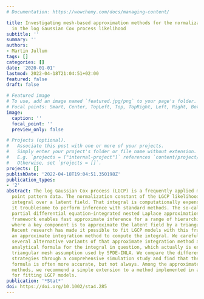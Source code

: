 ```yaml
---
# Documentation: https://wowchemy.com/docs/managing-content/

title: Investigating mesh-based approximation methods for the normalization constant
  in the log Gaussian Cox process likelihood
subtitle: ''
summary: ''
authors:
- Martin Jullum
tags: []
categories: []
date: '2020-01-01'
lastmod: 2022-04-18T21:04:51+02:00
featured: false
draft: false

# Featured image
# To use, add an image named `featured.jpg/png` to your page's folder.
# Focal points: Smart, Center, TopLeft, Top, TopRight, Left, Right, BottomLeft, Bottom, BottomRight.
image:
  caption: ''
  focal_point: ''
  preview_only: false

# Projects (optional).
#   Associate this post with one or more of your projects.
#   Simply enter your project's folder or file name without extension.
#   E.g. `projects = ["internal-project"]` references `content/project/deep-learning/index.md`.
#   Otherwise, set `projects = []`.
projects: []
publishDate: '2022-04-18T19:04:51.350198Z'
publication_types:
- '2'
abstract: The log Gaussian Cox process (LGCP) is a frequently applied method for modeling
  point pattern data. The normalization constant of the LGCP likelihood involves an
  integral over a latent field. That integral is computationally expensive, making
  it troublesome to perform inference with standard methods. The so-called stochastic
  partial differential equation–integrated nested Laplace approximation (SPDE-INLA)
  framework enables fast approximate inference for a range of hierarchical models,
  where a key component is to approximate the latent field by a triangulated mesh.
  Recent research has made it possible to fit LGCP models with this framework using
  an approximate integration method to compute the integral. We carefully describe
  several alternative variants of that approximate integration method and derive an
  analytical formula for the integral in question, which actually is exact under the
  triangular mesh assumption used by SPDE-INLA. We compare the different integration
  strategies through a comprehensive simulation study and find that the analytical
  formula is often more accurate, but not always. Among the approximate integration
  methods, we recommend a simple extension to a method implemented in an R-package
  for fitting LGCP models.
publication: '*Stat*'
doi: https://doi.org/10.1002/sta4.285
---
```

